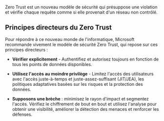Zero Trust est un nouveau modèle de sécurité qui présuppose une violation et vérifie chaque requête comme si elle provenait d'un réseau non contrôlé.
## Principes directeurs du Zero Trust
Pour répondre à ce nouveau monde de l'informatique, Microsoft recommande vivement le modèle de sécurité Zero Trust, qui repose sur ces principes directeurs :

- **Vérifier explicitement** - Authentifiez et autorisez toujours en fonction de tous les points de données disponibles.  
    
- **Utilisez l'accès au moindre privilège** - Limitez l'accès des utilisateurs avec l'accès juste-à-temps et juste-assez-suffisant (JIT/JEA), les politiques adaptatives basées sur les risques et la protection des données.
- **Supposons une brèche** : minimisez le rayon d'impact et segmentez l'accès. Vérifiez le chiffrement de bout en bout et utilisez l'analyse pour obtenir une visibilité, améliorer la détection des menaces et renforcer les défenses.